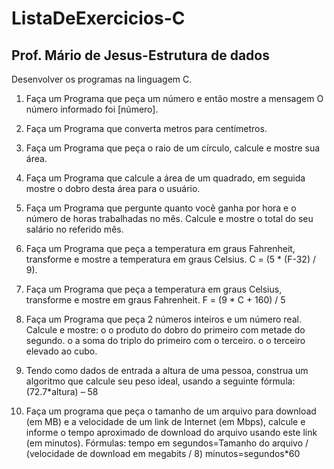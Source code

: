 # ListaDeExercicios-C 
## Prof. Mário de Jesus-Estrutura de dados

Desenvolver os programas na linguagem C.

1. Faça um Programa que peça um número e então mostre a mensagem O número informado foi [número]. 

2. Faça um Programa que converta metros para centímetros. 

3. Faça um Programa que peça o raio de um círculo, calcule e mostre sua área. 

4. Faça um Programa que calcule a área de um quadrado, em seguida mostre o dobro desta área para o usuário. 

5. Faça um Programa que pergunte quanto você ganha por hora e o número de horas trabalhadas no mês. Calcule e mostre o total do seu salário no referido mês. 

6. Faça um Programa que peça a temperatura em graus Fahrenheit, transforme e mostre a temperatura em graus Celsius. 
C = (5 * (F-32) / 9). 

7. Faça um Programa que peça a temperatura em graus Celsius, transforme e mostre em graus Fahrenheit. 
F = (9 * C + 160) / 5

8. Faça um Programa que peça 2 números inteiros e um número real. Calcule e mostre: 
o	o produto do dobro do primeiro com metade do segundo. 
o	a soma do triplo do primeiro com o terceiro. 
o	o terceiro elevado ao cubo. 

9. Tendo como dados de entrada a altura de uma pessoa, construa um algoritmo que calcule seu peso ideal, usando a seguinte fórmula: (72.7*altura) – 58

10. Faça um programa que peça o tamanho de um arquivo para download (em MB) e a velocidade de um link de Internet (em Mbps), calcule e informe o tempo aproximado de download do arquivo usando este link (em minutos). Fórmulas:
tempo em segundos=Tamanho do arquivo / (velocidade de download em megabits / 8)
minutos=segundos*60


